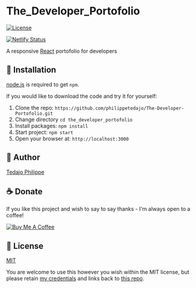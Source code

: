 # The_Developer_Portofolio

[![License](https://img.shields.io/badge/license-MIT-blue.svg?style=flat-square)](https://github.com/philippetedajo/The-Developer-Portofolio/blob/master/LICENSE)

<p>
  <a href="https://app.netlify.com/sites/philippetedajo/deploys" target="_blank">
    <img src="https://api.netlify.com/api/v1/badges/1963b488-7b78-48c9-9e2d-6fb5e47ab3af/deploy-status" alt="Netlify Status" />
  </a>
</p>

A responsive [React](http://facebook.github.io/react/index.html) portofolio for developers

## 🚀 Installation

[node.js](http://nodejs.org/download/) is required to get `npm`.

If you would like to download the code and try it for yourself:

1. Clone the repo: `https://github.com/philippetedajo/The-Developer-Portofolio.git`
2. Change directory `cd the_developer_portofolio`
3. Install packages: `npm install`
4. Start project: `npm start`
5. Open your browser at: `http://localhost:3000`

## 🐾 Author

[Tedajo Philippe](https://github.com/philippetedajo)

## :coffee: Donate

If you like this project and wish to say to say thanks - I'm always open to a coffee!

<a href="https://www.buymeacoffee.com/URQbkog" target="_blank"><img src="https://www.buymeacoffee.com/assets/img/custom_images/black_img.png" alt="Buy Me A Coffee" style="height: auto !important;width: auto !important;" ></a>

## 🌴 License

[MIT](https://github.com/philippetedajo/The-Developer-Portofolio/blob/master/LICENSE)

You are welcome to use this however you wish within the MIT license, but please retain [my credentials](https://philippetedajo.com) and links back to [this repo](https://github.com/philippetedajo/The-Developer-Portofolio).
